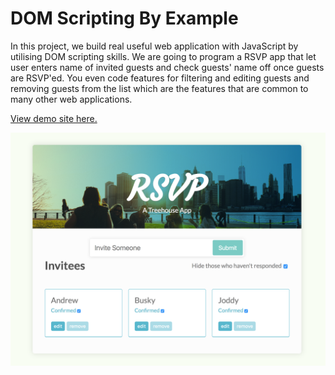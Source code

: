 # DOM Scripting By Example

In this project, we build real useful web application with JavaScript by utilising DOM scripting skills. We are going to program a RSVP app that let user enters name of invited guests and check guests' name off once guests are RSVP'ed. You even code features for filtering and editing guests and removing guests from the list which are the features that are common to many other web applications.

[View demo site here.](http://edwinchen.co/dom_scripting/)

![Preview](screenshot.png)

